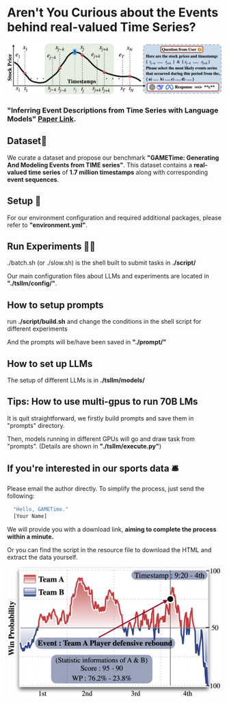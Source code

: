 # Aren't You Curious about the Events behind real-valued Time Series?
![Events Reasoning](./script/pipline.png)

### "Inferring Event Descriptions from Time Series with Language Models" [Paper Link](https://arxiv.org/pdf/2503.14190).
## Dataset📖
We curate a dataset and propose our benchmark **"GAMETime: Generating And Modeling Events from TIME series"**. This dataset contains a **real-valued time series** of **1.7 million timestamps** along with corresponding **event sequences**.

## Setup 🔧
For our environment configuration and required additional packages, please refer to **"environment.yml"**.

## Run Experiments 💁🏼
./batch.sh (or ./slow.sh) is the shell built to submit tasks in **./script/**

Our main configuration files about LLMs and experiments are located in **"./tsllm/config/"**.

## How to setup prompts
run **./script/build.sh** and change the conditions in the shell script for different experiments 

And the prompts will be/have been saved in **"./prompt/"**

## How to set up LLMs
The setup of different LLMs is in **./tsllm/models/**


## Tips: How to use multi-gpus to run 70B LMs
It is quit straightforward, we firstly build prompts and save them in "prompts" directory. 

Then, models running in different GPUs will go and draw task from "prompts". (Details are shown in **"./tsllm/execute.py"**)

## If you're interested in our sports data 🛎️
Please email the author directly. To simplify the process, just send the following:
```bash
  "Hello, GAMETime."
  [Your Name]
```

We will provide you with a download link, **aiming to complete the process within a minute.**

Or you can find the script in the resource file to download the HTML and extract the data yourself.

<img src="./resource/event.png" alt="Game Events" width="500"/>

